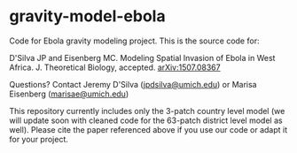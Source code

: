 # gravity-model-ebola
Code for Ebola gravity modeling project. This is the source code for:

D'Silva JP and Eisenberg MC. Modeling Spatial Invasion of Ebola in West Africa. J. Theoretical Biology, accepted. [arXiv:1507.08367](https://arxiv.org/abs/1507.08367)

Questions? Contact Jeremy D'Silva (jpdsilva@umich.edu) or Marisa Eisenberg (marisae@umich.edu)

This repository currently includes only the 3-patch country level model (we will update soon with cleaned code for the 63-patch district level model as well). Please cite the paper referenced above if you use our code or adapt it for your project.
